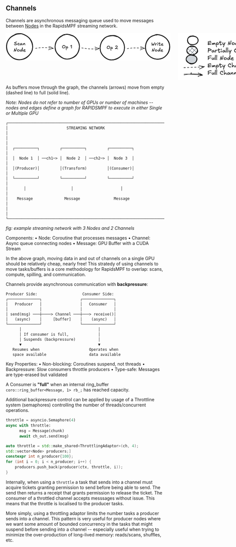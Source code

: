 ## Channels


Channels are asynchronous messaging queue used to move messages between [Nodes](./nodes.md) in the RapidsMPF streaming network.  

<div style="display: flex; align-items: flex-start; gap: 24px;">
  <img src="../_static/buffers-animated.gif" alt="Animated buffer pipeline" style="max-width: 4500px;"/>
  <img src="../_static/animation-legend.png" alt="Animation Legend" style="width: 320px;"/>
</div>

As buffers move through the graph, the channels (arrows) move from empty (dashed line) to full (solid line).   

*Note: Nodes do not refer to number of GPUs or number of machines -- nodes and edges define a graph for RAPIDSMPF to execute in either Single or Multiple GPU*

```
┌─────────────────────────────────────────────────────────────────────────┐
│                          STREAMING NETWORK                              │
│                                                                         │
│  ┌──────────┐         ┌──────────┐         ┌──────────┐                 │
│  │  Node 1  │ ──ch1─> │  Node 2  │ ──ch2─> │  Node 3  │                 │
│  │(Producer)│         │(Transform)         │(Consumer)│                 │
│  └──────────┘         └──────────┘         └──────────┘                 │
│       │                    │                     │                      │
│    Message              Message               Message                    │
│                                                                         │
└─────────────────────────────────────────────────────────────────────────┘
```
*fig: example streaming network with 3 Nodes and 2 Channels*

Components:
  • Node: Coroutine that processes messages
  • Channel: Async queue connecting nodes
  • Message: GPU Buffer with a CUDA Stream

In the above graph, moving data in and out of channels on a single GPU should be relatively cheap, nearly free! This stratedy of using channels to move tasks/buffers is a core methodology for RapidsMPF to overlap: scans, compute, spilling, and communication.


Channels provide asynchronous communication with **backpressure**:

```
Producer Side:                    Consumer Side:
┌──────────────┐                 ┌──────────────┐
│   Producer   │                 │   Consumer   │
│              │                 │              │
│ send(msg) ───┼────> Channel ───┼───> receive()│
│   (async)    │     [buffer]    │    (async)   │
└──────────────┘                 └──────────────┘
      │                                  │
      │ If consumer is full,             │ 
      │ Suspends (backpressure)          │ 
      ▼                                  ▼
   Resumes when                      Operates when
   space available                   data available
```

Key Properties:
  • Non-blocking: Coroutines suspend, not threads
  • Backpressure: Slow consumers throttle producers
  • Type-safe: Messages are type-erased but validated

A Consumer is **"full"** when an internal ring_buffer `coro::ring_buffer<Message, 1> rb_;` has reached capacity.  

Additional backpressure control can be applied by usage of a Throttline system (semaphores) controlling the number of threads/concurrent operations. 


```python
throttle = asyncio.Semaphore(4)
async with throttle:
      msg = Message(chunk)
      await ch_out.send(msg)
```


```c++
auto throttle = std::make_shared<ThrottlingAdaptor>(ch, 4);
std::vector<Node> producers;]
constexpr int n_producer{100};
for (int i = 0; i < n_producer; i++) {
    producers.push_back(producer(ctx, throttle, i));
}
```

Internally, when using a `throttle` a task that sends into a channel must acquire tickets granting permission to send before being able to send. The send then returns a receipt that grants permission to release the ticket.  The consumer of a throttled channel accepts messsages without issue.  This means that the throttle is localised to the producer tasks.

More simply, using a throttling adaptor limits the number tasks a producer sends into a channel.  This pattern is very useful for producer nodes where we want some amount of bounded concurrency in the tasks that might suspend before sending into a channel -- especially useful when trying to minimize the over-production of long-lived memory: reads/scans, shuffles, etc.



